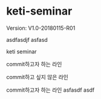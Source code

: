 # keti-seminar

Version: V1.0-20180115-R01

asdfasdjf
asfasd

keti seminar

commit하고자 하는 라인

commit하고 싶지 않은 라인

commit하고자 하는 라인 asfasdf asdf
